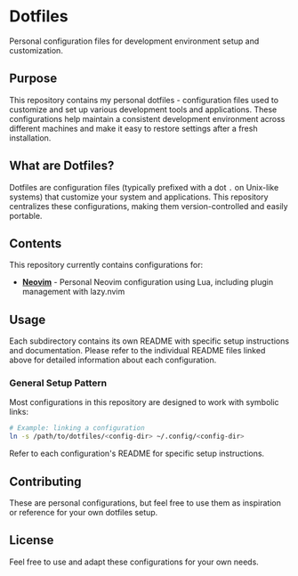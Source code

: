 # Dotfiles

Personal configuration files for development environment setup and customization.

## Purpose

This repository contains my personal dotfiles - configuration files used to customize and set up various development tools and applications. These configurations help maintain a consistent development environment across different machines and make it easy to restore settings after a fresh installation.

## What are Dotfiles?

Dotfiles are configuration files (typically prefixed with a dot `.` on Unix-like systems) that customize your system and applications. This repository centralizes these configurations, making them version-controlled and easily portable.

## Contents

This repository currently contains configurations for:

- **[Neovim](nvim/README.md)** - Personal Neovim configuration using Lua, including plugin management with lazy.nvim

## Usage

Each subdirectory contains its own README with specific setup instructions and documentation. Please refer to the individual README files linked above for detailed information about each configuration.

### General Setup Pattern

Most configurations in this repository are designed to work with symbolic links:

```bash
# Example: linking a configuration
ln -s /path/to/dotfiles/<config-dir> ~/.config/<config-dir>
```

Refer to each configuration's README for specific setup instructions.

## Contributing

These are personal configurations, but feel free to use them as inspiration or reference for your own dotfiles setup.

## License

Feel free to use and adapt these configurations for your own needs.

